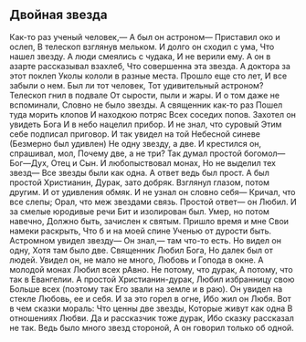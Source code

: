[comment]: <> (@formatter:off)
[@author]: <> "Gargoyle"
[@date]: <> "2004-01-01 00:00"
[@genre]: <> "poetry"

Двойная звезда
---

Как-то раз ученый человек,—
А был он астроном—
Приставил око и ослеп,
В телескоп взглянув мельком.
И долго он сходил с ума,
Что нашел звезду.
А люди смеялись с чудака,
И не верили ему.
А он в азарте рассказывал взахлеб,
Что совершенна эта звезда.
А доктора за этот поклеп
Уколы кололи в разные места.
Прошло еще сто лет,
И все забыли о нем.
Был ли тот человек,
Тот удивительный астроном?
Телескоп гнил в подвале
От сырости, пыли и жары.
И о том даже не вспоминали,
Словно не было звезды.
А священник как-то раз
Пошел туда морить клопов
И находкою потряс
Всех соседих попов.
Захотел он увидеть Бога
И в небо нацелил прибор.
И не знал, что суровый
Этим себе подписал приговор.
И так увидел на той
Небесной синеве
(Безмерно был удивлен)
Не одну звезду, а две.
И крестился он, спрашивал, мол,
Почему две, а не три?
Так думал простой богомол—
Бог—Дух, Отец и Сын.
И любопыствовал монах,
Но не выделил тех звезд—
Все звезды были как одна.
А ответ ведь был прост.
А был простой Христианин,
Дурак, зато добряк.
Взглянул глазом, потом другим.
И от удивления обмяк.
И не узнал он словно себя—
Кричал, что все слепы;
Орал, что меж звездами связь.
Простой ответ— он Любил.
И за смелые юродивые речи
Бит и изолирован был.
Умер, но потом навечно,
Должно быть, зачислен к святым.
Пришло время и мне
Свои намеки раскрыть,
Что б и на моей спине
Ученью от дурости быть.
Астромном увидел звезду—
Он знал,— там что-то есть.
Но видел он одну,
Хотя там было две.
Священник Любил Бога,
Но далек был от людей.
Увидел он, не мало не много,
Любовь и Гопода в окне.
А молодой монах
Любил всех рАвно.
Не потому, что дурак,
А потому, что так в Евангелии.
А простой Христианин-дурак,
Любил избранницу свою
Больше всех (поэтому так
Его звали на земле и в раю).
Он увидел на стекле
Любовь, ее и себя.
И за это горел в огне,
Ибо жил он Любя.
Вот в чем сказки мораль:
Что ценны две звезды,
Которые живут как одна
В отношениях Любви.
Да и рассказчик тоже дурак,
Ибо сказку рассказал не так.
Ведь было много звезд стороной,
А он говорил только об одной.
